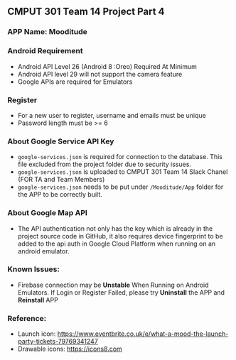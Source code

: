 ## CMPUT 301 Team 14 Project Part 4

### APP Name: Mooditude

### Android Requirement

-  Android API Level 26 (Android 8 :Oreo) Required At Minimum
-  Android API level 29 will not support the camera feature
-  Google APIs are required for Emulators

### Register

- For a new user to register, username and emails must be unique
- Password length must be >= 6

### About Google Service API Key

- `google-services.json` is required for connection to the database. This file excluded from the project folder due to security issues.
- `google-services.json`  is uploaded to CMPUT 301 Team 14 Slack Chanel (FOR TA and Team Members)
- `google-services.json` needs to be put under `/Mooditude/App` folder for the APP to be correctly built. 

### About Google Map API

- The API authentication not only has the key which is already in the project source code in GitHub, it also requires device   fingerprint to be added to the api auth in Google Cloud Platform when running on an android emulator.

### Known Issues:

- Firebase connection may be **Unstable** When Running on Android Emulators. If Login or Register Failed, please try **Uninstall** the APP and **Reinstall** APP 

### Reference:

- Launch icon: https://www.eventbrite.co.uk/e/what-a-mood-the-launch-party-tickets-79769341247
- Drawable icons: https://icons8.com
